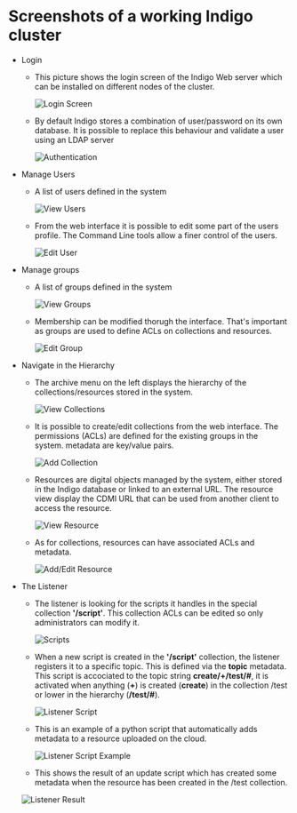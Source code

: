Screenshots of a working Indigo cluster
======================================

* Login

  - This picture shows the login screen of the Indigo Web server which can be
  installed on different nodes of the cluster.

    ![Login Screen](img/login1.png)

  - By default Indigo stores a combination of user/password on its own database. It
  is possible to replace this behaviour and validate a user using an LDAP server

    ![Authentication](img/login2.png)

* Manage Users

  - A list of users defined in the system

    ![View Users](img/users1.png)

  - From the web interface it is possible to edit some part of the users profile.
    The Command Line tools allow a finer control of the users.

    ![Edit User](img/users2.png)

* Manage groups

  - A list of groups defined in the system

    ![View Groups](img/groups1.png)

  - Membership can be modified thorugh the interface. That's important as groups
    are used to define ACLs on collections and resources.

    ![Edit Group](img/groups2.png)


* Navigate in the Hierarchy

  - The archive menu on the left displays the hierarchy of the collections/resources
    stored in the system.

    ![View Collections](img/collection1.png)

  - It is possible to create/edit collections from the web interface. The
    permissions (ACLs) are defined for the existing groups in the system. metadata
    are key/value pairs.

    ![Add Collection](img/collection2.png)

  - Resources are digital objects managed by the system, either stored in the
    Indigo database or linked to an external URL. The resource view display the
    CDMI URL that can be used from another client to access the resource.

    ![View Resource](img/resource1.png)

  - As for collections, resources can have associated ACLs and metadata.

    ![Add/Edit Resource](img/resource2.png)


* The Listener

  - The listener is looking for the scripts it handles in the special collection
    __'/script'__. This collection ACLs can be edited so only administrators can
    modify it.

    ![Scripts](img/scripts.png)

  - When a new script is created in the __'/script'__ collection, the listener
    registers it to a specific topic. This is defined via the __topic__ metadata.
    This script is accociated to the topic string __create/+/test/#__, it is
    activated when anything (__+__) is created (__create__) in the collection
    /test or lower in the hierarchy (__/test/#__).

    ![Listener Script](img/listener1.png)

  - This is an example of a python script that automatically adds metadata to
    a resource uploaded on the cloud.

    ![Listener Script Example](img/update_script.png)

  - This shows the result of an update script which has created some metadata
    when the resource has been created in the /test collection.

   ![Listener Result](img/listener2.png)
